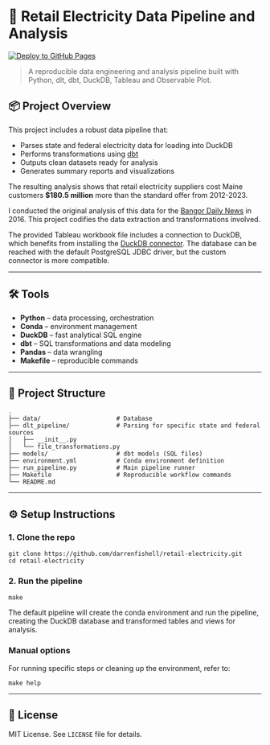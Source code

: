# 🔌 Retail Electricity Data Pipeline and Analysis

[![Deploy to GitHub Pages](https://github.com/darrenfishell/retail-electricity/actions/workflows/deploy.yml/badge.svg?event=deployment)](https://github.com/darrenfishell/retail-electricity/actions/workflows/deploy.yml)

> A reproducible data engineering and analysis pipeline built with Python, dlt, dbt, DuckDB, Tableau and Observable Plot.

## 📦 Project Overview

This project includes a robust data pipeline that:
- Parses state and federal electricity data for loading into DuckDB
- Performs transformations using [dbt](https://www.getdbt.com/)
- Outputs clean datasets ready for analysis
- Generates summary reports and visualizations

The resulting analysis shows that retail electricity suppliers cost Maine customers **$180.5 million** more than the standard offer from 2012-2023.

I conducted the original analysis of this data for the [Bangor Daily News](https://www.bangordailynews.com/2016/08/31/business/business-energy/maine-competitive-electricity-providers-variable-rates/) in 2016. This project codifies the data extraction and transformations involved. 

The provided Tableau workbook file includes a connection to DuckDB, which benefits from installing the [DuckDB connector](https://duckdb.org/docs/stable/guides/data_viewers/tableau.html#installing-the-tableau-duckdb-connector). The database can be reached with the default PostgreSQL JDBC driver, but the custom connector is more compatible.

---

## 🛠️ Tools

- **Python** – data processing, orchestration
- **Conda** – environment management
- **DuckDB** – fast analytical SQL engine
- **dbt** – SQL transformations and data modeling
- **Pandas** – data wrangling
- **Makefile** – reproducible commands

---

## 📁 Project Structure

```
.
├── data/                     # Database
├── dlt_pipeline/             # Parsing for specific state and federal sources
│   ├── __init__.py
│   └── file_transformations.py
├── models/                   # dbt models (SQL files)
├── environment.yml           # Conda environment definition
├── run_pipeline.py           # Main pipeline runner
├── Makefile                  # Reproducible workflow commands
└── README.md
```

---

## ⚙️ Setup Instructions

### 1. Clone the repo

```
git clone https://github.com/darrenfishell/retail-electricity.git
cd retail-electricity
```

### 2. Run the pipeline

```
make
```

The default pipeline will create the conda environment and run the pipeline, creating the DuckDB database and transformed tables and views for analysis.

### Manual options

For running specific steps or cleaning up the environment, refer to: 

```
make help
```

---

## 📜 License

MIT License. See `LICENSE` file for details.
